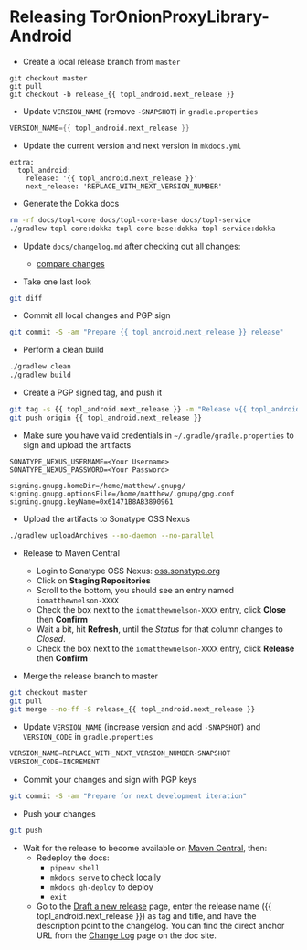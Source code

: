 <!-- Thanks Square for providing great documentation that I only had to tweak -->
<!-- https://raw.githubusercontent.com/square/leakcanary/master/docs/releasing.md -->

# Releasing TorOnionProxyLibrary-Android

- Create a local release branch from `master`
```
git checkout master
git pull
git checkout -b release_{{ topl_android.next_release }}
```

- Update `VERSION_NAME` (remove `-SNAPSHOT`) in `gradle.properties`
```gradle
VERSION_NAME={{ topl_android.next_release }}
```

- Update the current version and next version in `mkdocs.yml`
```
extra:
  topl_android:
    release: '{{ topl_android.next_release }}'
    next_release: 'REPLACE_WITH_NEXT_VERSION_NUMBER'
```

- Generate the Dokka docs
```bash
rm -rf docs/topl-core docs/topl-core-base docs/topl-service
./gradlew topl-core:dokka topl-core-base:dokka topl-service:dokka
```

- Update `docs/changelog.md` after checking out all changes:
    - <a href="https://github.com/05nelsonm/TorOnionProxyLibrary-Android/compare/{{ topl_android.release }}...master" target="_blank">compare changes</a>

- Take one last look
```bash
git diff
```

- Commit all local changes and PGP sign
```bash
git commit -S -am "Prepare {{ topl_android.next_release }} release"
```

- Perform a clean build
```bash
./gradlew clean
./gradlew build
```

- Create a PGP signed tag, and push it
```bash
git tag -s {{ topl_android.next_release }} -m "Release v{{ topl_android.next_release }}"
git push origin {{ topl_android.next_release }}
```

- Make sure you have valid credentials in `~/.gradle/gradle.properties` to sign and upload the artifacts
```
SONATYPE_NEXUS_USERNAME=<Your Username>
SONATYPE_NEXUS_PASSWORD=<Your Password>

signing.gnupg.homeDir=/home/matthew/.gnupg/
signing.gnupg.optionsFile=/home/matthew/.gnupg/gpg.conf
signing.gnupg.keyName=0x61471B8AB3890961
```

- Upload the artifacts to Sonatype OSS Nexus
```bash
./gradlew uploadArchives --no-daemon --no-parallel
```

- Release to Maven Central
    - Login to Sonatype OSS Nexus: <a href="https://oss.sonatype.org/#stagingRepositories" target="_blank">oss.sonatype.org</a>
    - Click on **Staging Repositories**
    - Scroll to the bottom, you should see an entry named `iomatthewnelson-XXXX`
    - Check the box next to the `iomatthewnelson-XXXX` entry, click **Close** then **Confirm**
    - Wait a bit, hit **Refresh**, until the *Status* for that column changes to *Closed*.
    - Check the box next to the `iomatthewnelson-XXXX` entry, click **Release** then **Confirm**

- Merge the release branch to master
```bash
git checkout master
git pull
git merge --no-ff -S release_{{ topl_android.next_release }}
```

- Update `VERSION_NAME` (increase version and add `-SNAPSHOT`)  and `VERSION_CODE` in `gradle.properties`
```gradle
VERSION_NAME=REPLACE_WITH_NEXT_VERSION_NUMBER-SNAPSHOT
VERSION_CODE=INCREMENT
```

- Commit your changes and sign with PGP keys
```bash
git commit -S -am "Prepare for next development iteration"
```

- Push your changes
```bash
git push
```

- Wait for the release to become available on <a href="https://repo1.maven.org/maven2/io/matthewnelson/topl-android/" target="_blank">Maven Central</a>, then:
    - Redeploy the docs:
        - `pipenv shell`
        - `mkdocs serve` to check locally
        - `mkdocs gh-deploy` to deploy
        - `exit`
    - Go to the <a href="https://github.com/05nelsonm/TorOnionProxyLibrary-Android/releases/new" target="_blank">Draft a new release</a> page,
      enter the release name ({{ topl_android.next_release }}) as tag and title, and have the description
      point to the changelog. You can find the direct anchor URL from the
      <a href="https://topl-android.matthewnelson.io/changelog/" target="_blank">Change Log</a>
      page on the doc site.
